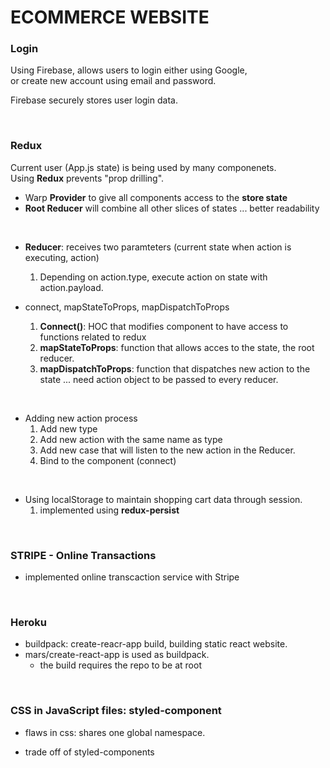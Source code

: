 # ECOMMERCE WEBSITE

### Login

Using Firebase, allows users to login either using Google, <br>
or create new account using email and password.

Firebase securely stores user login data.

<br>

### Redux

Current user (App.js state) is being used by many componenets. <br>
Using **Redux** prevents "prop drilling".

- Warp **Provider** to give all components access to the **store state**
- **Root Reducer** will combine all other slices of states ... better readability

<br>

- **Reducer**: receives two paramteters (current state when action is executing, action)

  1. Depending on action.type, execute action on state with action.payload.

- connect, mapStateToProps, mapDispatchToProps
  1. **Connect()**: HOC that modifies component to have access to functions related to redux
  2. **mapStateToProps**: function that allows acces to the state, the root reducer.
  3. **mapDispatchToProps**: function that dispatches new action to the state ... need action object to be passed to every reducer.

<br>

- Adding new action process
  1.  Add new type
  2.  Add new action with the same name as type
  3.  Add new case that will listen to the new action in the Reducer.
  4.  Bind to the component (connect)

<br>

- Using localStorage to maintain shopping cart data through session.
  1. implemented using **redux-persist**

<br>

### STRIPE - Online Transactions

- implemented online transcaction service with Stripe

<br>

### Heroku

- buildpack: create-reacr-app build, building static react website.
- mars/create-react-app is used as buildpack.
  - the build requires the repo to be at root

<br>

### CSS in JavaScript files: styled-component

- flaws in css: shares one global namespace.

- trade off of styled-components
